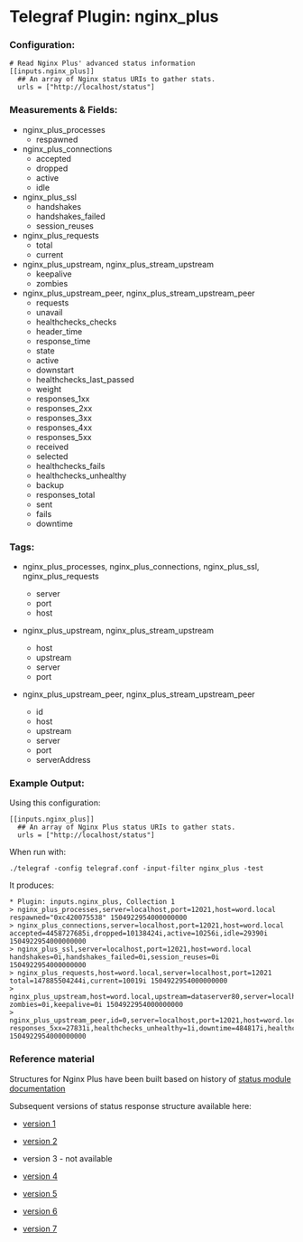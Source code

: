 # Telegraf Plugin: nginx_plus

### Configuration:

```
# Read Nginx Plus' advanced status information
[[inputs.nginx_plus]]
  ## An array of Nginx status URIs to gather stats.
  urls = ["http://localhost/status"]
```

### Measurements & Fields:

- nginx_plus_processes
  - respawned
- nginx_plus_connections
  - accepted
  - dropped
  - active
  - idle
- nginx_plus_ssl
  - handshakes
  - handshakes_failed
  - session_reuses
- nginx_plus_requests
  - total
  - current
- nginx_plus_upstream, nginx_plus_stream_upstream
  - keepalive
  - zombies
- nginx_plus_upstream_peer, nginx_plus_stream_upstream_peer
  - requests
  - unavail
  - healthchecks_checks
  - header_time
  - response_time
  - state
  - active
  - downstart
  - healthchecks_last_passed
  - weight
  - responses_1xx
  - responses_2xx
  - responses_3xx
  - responses_4xx
  - responses_5xx
  - received
  - selected
  - healthchecks_fails
  - healthchecks_unhealthy
  - backup
  - responses_total
  - sent
  - fails
  - downtime


### Tags:

- nginx_plus_processes, nginx_plus_connections, nginx_plus_ssl, nginx_plus_requests
  - server
  - port
  - host

- nginx_plus_upstream, nginx_plus_stream_upstream
  - host
  - upstream
  - server
  - port

- nginx_plus_upstream_peer, nginx_plus_stream_upstream_peer
  - id
  - host
  - upstream
  - server
  - port
  - serverAddress

### Example Output:

Using this configuration:
```
[[inputs.nginx_plus]]
  ## An array of Nginx Plus status URIs to gather stats.
  urls = ["http://localhost/status"]
```

When run with:
```
./telegraf -config telegraf.conf -input-filter nginx_plus -test
```

It produces:
```
* Plugin: inputs.nginx_plus, Collection 1
> nginx_plus_processes,server=localhost,port=12021,host=word.local respawned="0xc420075538" 1504922954000000000
> nginx_plus_connections,server=localhost,port=12021,host=word.local accepted=4458727685i,dropped=10138424i,active=10256i,idle=29390i 1504922954000000000
> nginx_plus_ssl,server=localhost,port=12021,host=word.local handshakes=0i,handshakes_failed=0i,session_reuses=0i 1504922954000000000
> nginx_plus_requests,host=word.local,server=localhost,port=12021 total=147885504244i,current=10019i 1504922954000000000
> nginx_plus_upstream,host=word.local,upstream=dataserver80,server=localhost,port=12021 zombies=0i,keepalive=0i 1504922954000000000
> nginx_plus_upstream_peer,id=0,server=localhost,port=12021,host=word.local,upstream=dataserver80,serverAddress=10.10.102.181:80 responses_5xx=27831i,healthchecks_unhealthy=1i,downtime=484817i,healthchecks_last_passed=true,responses_1xx=0i,active=22i,requests=2620930i,responses_total=2620652i,fails=4i,downstart=0i,state="up",responses_4xx=16i,healthchecks_checks=14133i,selected="0xc4201b22e8",response_time=95i,responses_2xx=2592805i,weight=1i,responses_3xx=0i,sent=3802831967i,received=536695496i,unavail=4i,healthchecks_fails=27i,header_time=94i,backup=false 1504922954000000000
```

### Reference material

Structures for Nginx Plus have been built based on history of
[status module documentation](http://nginx.org/en/docs/http/ngx_http_status_module.html)

Subsequent versions of status response structure available here:

- [version 1](http://web.archive.org/web/20130805111222/http://nginx.org/en/docs/http/ngx_http_status_module.html)

- [version 2](http://web.archive.org/web/20131218101504/http://nginx.org/en/docs/http/ngx_http_status_module.html)

- version 3 - not available

- [version 4](http://web.archive.org/web/20141218170938/http://nginx.org/en/docs/http/ngx_http_status_module.html)

- [version 5](http://web.archive.org/web/20150414043916/http://nginx.org/en/docs/http/ngx_http_status_module.html)

- [version 6](http://web.archive.org/web/20150918163811/http://nginx.org/en/docs/http/ngx_http_status_module.html)

- [version 7](http://web.archive.org/web/20161107221028/http://nginx.org/en/docs/http/ngx_http_status_module.html)
